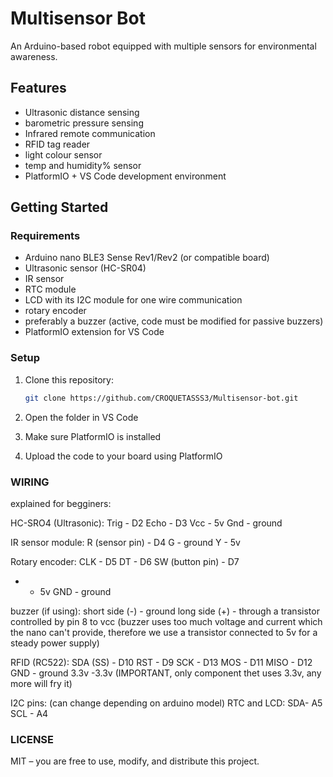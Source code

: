 # Multisensor Bot

An Arduino-based robot equipped with multiple sensors for environmental awareness.

## Features
- Ultrasonic distance sensing
- barometric pressure sensing
- Infrared remote communication
- RFID tag reader
- light colour sensor
- temp and humidity% sensor
- PlatformIO + VS Code development environment

## Getting Started

### Requirements
- Arduino nano BLE3 Sense Rev1/Rev2  (or compatible board)
- Ultrasonic sensor (HC-SR04)
- IR sensor
- RTC module
- LCD with its I2C module for one wire communication
- rotary encoder
- preferably a buzzer (active, code must be modified for passive buzzers)
- PlatformIO extension for VS Code

### Setup
1. Clone this repository:
   ```bash
   git clone https://github.com/CROQUETASSS3/Multisensor-bot.git

2. Open the folder in VS Code

3. Make sure PlatformIO is installed

4. Upload the code to your board using PlatformIO

### WIRING
explained for begginers:

HC-SRO4 (Ultrasonic):
Trig - D2
Echo - D3
Vcc - 5v
Gnd - ground

IR sensor module:
R (sensor pin) - D4
G - ground
Y - 5v

Rotary encoder:
CLK - D5
DT - D6
SW (button pin) - D7
+ - 5v
GND - ground

buzzer (if using):
short side (-) - ground
long side (+) - through a transistor controlled by pin 8 to vcc
(buzzer uses too much voltage and current which the nano can't provide, therefore we use a transistor connected to 5v for a steady power supply)

RFID (RC522):
SDA (SS) - D10
RST - D9
SCK - D13
MOS - D11
MISO - D12
GND - ground
3.3v -3.3v (IMPORTANT, only component thet uses 3.3v, any more will fry it)

I2C pins:
(can change depending on arduino model)
RTC and LCD:
SDA- A5
SCL - A4


### LICENSE
MIT – you are free to use, modify, and distribute this project.


